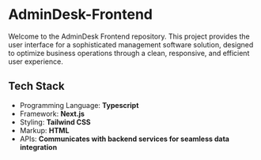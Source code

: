 # AdminDesk-Frontend
Welcome to the AdminDesk Frontend repository. This project provides the user interface for a sophisticated management software solution, designed to optimize business operations through a clean, responsive, and efficient user experience.

## Tech Stack
- Programming Language: **Typescript**
- Framework: **Next.js**
- Styling:  **Tailwind CSS**
- Markup:  **HTML**
- APIs:  **Communicates with backend services for seamless data integration**
